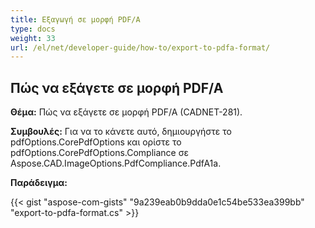 ```yaml
---
title: Εξαγωγή σε μορφή PDF/A
type: docs
weight: 33
url: /el/net/developer-guide/how-to/export-to-pdfa-format/
---
```


## **Πώς να εξάγετε σε μορφή PDF/A**

**Θέμα:** Πώς να εξάγετε σε μορφή PDF/A (CADNET-281).

**Συμβουλές:** Για να το κάνετε αυτό, δημιουργήστε το pdfOptions.CorePdfOptions και ορίστε το pdfOptions.CorePdfOptions.Compliance σε Aspose.CAD.ImageOptions.PdfCompliance.PdfA1a.

**Παράδειγμα:**

{{< gist "aspose-com-gists" "9a239eab0b9dda0e1c54be533ea399bb" "export-to-pdfa-format.cs" >}}
